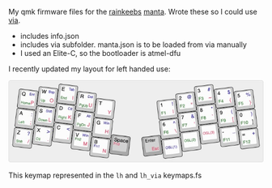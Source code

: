 My qmk firmware files for the [rainkeebs](https://www.rainkeebs.mx) [manta](https://www.rainkeebs.mx/product/manta-keyboard-kit). Wrote these so I could use [via](https://caniusevia.com).

* includes info.json
* includes via subfolder. manta.json is to be loaded from via manually
* I used an Elite-C, so the bootloader is atmel-dfu

I recently updated my layout for left handed use:

![lh layout](keyboard-layout.jpg)

This keymap represented in the `lh` and `lh_via` keymaps.fs
